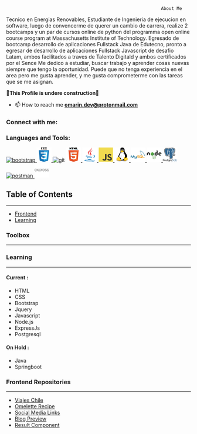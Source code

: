 


                                                               About Me
  Tecnico en Energias Renovables, Estudiante de Ingenieria de ejecucion en software, luego de convencerme de querer un cambio de carrera, realize 2 bootcamps y un par de cursos online de python del programma open online course program at Massachusetts Institute of Technology. Egresado de bootcamp desarrollo de aplicaciones Fullstack Java de Edutecno, pronto a egresar de desarrollo de aplicaciones Fullstack Javascript de desafio Latam, ambos facilitados a traves de Talento Digitald y ambos certificados por el Sence
  Me dedico a estudiar, buscar trabajo y aprender cosas nuevas siempre que tengo la oportunidad.
Puede que no tenga experiencia en el area pero me gusta aprender, y me gusta comprometerme con las tareas que se me asignan.

   :hammer:**This Profile is undere construction**:hammer:
   - 📫 How to reach me **omarin.dev@protonmail.com**

<h3 align="left">Connect with me:</h3>
<p align="left">
</p>

<h3 align="left">Languages and Tools:</h3>
<p align="left"> <a href="https://getbootstrap.com" target="_blank" rel="noreferrer"> <img src="https://api.iconify.design/devicon:bootstrap.svg" alt="bootstrap" width="40" height="40"/> </a> <a href="https://www.w3schools.com/css/" target="_blank" rel="noreferrer"> <img src="https://raw.githubusercontent.com/devicons/devicon/master/icons/css3/css3-original-wordmark.svg" alt="css3" width="40" height="40"/> </a><img src="https://www.vectorlogo.zone/logos/git-scm/git-scm-icon.svg" alt="git" width="40" height="40"/> </a> <a href="https://www.w3.org/html/" target="_blank" rel="noreferrer"> <img src="https://raw.githubusercontent.com/devicons/devicon/master/icons/html5/html5-original-wordmark.svg" alt="html5" width="40" height="40"/> </a> <a href="https://www.java.com" target="_blank" rel="noreferrer"> <img src="https://raw.githubusercontent.com/devicons/devicon/master/icons/java/java-original.svg" alt="java" width="40" height="40"/> </a> <a href="https://developer.mozilla.org/en-US/docs/Web/JavaScript" target="_blank" rel="noreferrer"> <img src="https://raw.githubusercontent.com/devicons/devicon/master/icons/javascript/javascript-original.svg" alt="javascript" width="40" height="40"/> </a> <a href="https://www.linux.org/" target="_blank" rel="noreferrer"> <img src="https://raw.githubusercontent.com/devicons/devicon/master/icons/linux/linux-original.svg" alt="linux" width="40" height="40"/> </a> <a href="https://www.mysql.com/" target="_blank" rel="noreferrer"> <img src="https://raw.githubusercontent.com/devicons/devicon/master/icons/mysql/mysql-original-wordmark.svg" alt="mysql" width="40" height="40"/> </a> <a href="https://nodejs.org" target="_blank" rel="noreferrer"> <img src="https://raw.githubusercontent.com/devicons/devicon/master/icons/nodejs/nodejs-original-wordmark.svg" alt="nodejs" width="40" height="40"/> </a> <a href="https://www.postgresql.org" target="_blank" rel="noreferrer"> <img src="https://raw.githubusercontent.com/devicons/devicon/master/icons/postgresql/postgresql-original-wordmark.svg" alt="postgresql" width="40" height="40"/> </a> <a href="https://postman.com" target="_blank" rel="noreferrer"> <img src="https://www.vectorlogo.zone/logos/getpostman/getpostman-icon.svg" alt="postman" width="40" height="40"/> </a> <a href="https://expressjs.com" target="_blank" rel="noreferrer"> <img src="https://raw.githubusercontent.com/devicons/devicon/master/icons/express/express-original-wordmark.svg" alt="express" width="40" height="40"/> </a> </p>


## Table of Contents

---

 -  [Frontend](#frontend-repositories)
 -  [Learning](#learning)

### Toolbox

---


### Learning

---

#### Current : 

- HTML
- CSS
- Bootstrap
- Jquery
- Javascript
- Node.js
- ExpressJs
- Postgresql

#### On Hold :

- Java
- Springboot
        


### Frontend Repositories

---

 - [Viajes Chile](https://github.com/O-Marin/viajesChile_)
 - [Omelette Recipe](https://github.com/O-Marin/omeletteRecipe)
 - [Social Media Links](https://github.com/O-Marin/socialsProfileLink)
 - [Blog Preview](https://github.com/O-Marin/blog-preview)
 - [Result Component](https://github.com/O-Marin/result-summary-component)

 


                                                      
                                                 
